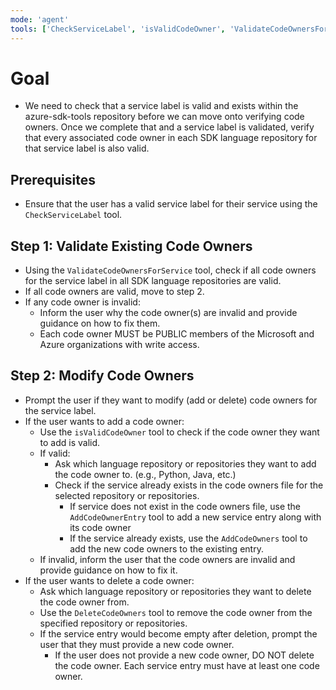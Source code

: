 ```yaml
---
mode: 'agent'
tools: ['CheckServiceLabel', 'isValidCodeOwner', 'ValidateCodeOwnersForService', 'AddCodeOwnerEntry', 'AddCodeOwners', 'DeleteCodeOwners'] 
---
```


# Goal
- We need to check that a service label is valid and exists within the azure-sdk-tools repository before we can move onto verifying code owners. Once we complete that and a service label is validated, verify that every associated code owner in each SDK language repository for that service label is also valid.

## Prerequisites
- Ensure that the user has a valid service label for their service using the `CheckServiceLabel` tool.

## Step 1: Validate Existing Code Owners
- Using the `ValidateCodeOwnersForService` tool, check if all code owners for the service label in all SDK language repositories are valid.
- If all code owners are valid, move to step 2.
- If any code owner is invalid:
    - Inform the user why the code owner(s) are invalid and provide guidance on how to fix them.
    - Each code owner MUST be PUBLIC members of the Microsoft and Azure organizations with write access.


## Step 2: Modify Code Owners
- Prompt the user if they want to modify (add or delete) code owners for the service label.
- If the user wants to add a code owner:
    - Use the `isValidCodeOwner` tool to check if the code owner they want to add is valid.
    - If valid:
        - Ask which language repository or repositories they want to add the code owner to. (e.g., Python, Java, etc.)
        - Check if the service already exists in the code owners file for the selected repository or repositories.
            - If service does not exist in the code owners file, use the `AddCodeOwnerEntry` tool to add a new service entry along with its code owner
            - If the service already exists, use the `AddCodeOwners` tool to add the new code owners to the existing entry.
    - If invalid, inform the user that the code owners are invalid and provide guidance on how to fix it.
- If the user wants to delete a code owner:
    - Ask which language repository or repositories they want to delete the code owner from.
    - Use the `DeleteCodeOwners` tool to remove the code owner from the specified repository or repositories.
    - If the service entry would become empty after deletion, prompt the user that they must provide a new code owner.
        - If the user does not provide a new code owner, DO NOT delete the code owner. Each service entry must have at least one code owner.
